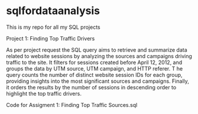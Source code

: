 # sqlfordataanalysis
This is my repo for all my SQL projects


Project 1: Finding Top Traffic Drivers

As per project request the SQL query aims to retrieve and summarize data related to website sessions
by analyzing the sources and campaigns driving traffic to the site. 
It filters for sessions created before April 12, 2012, and groups the data 
by UTM source, UTM campaign, and HTTP referer. T
he query counts the number of distinct website session IDs for each group, 
providing insights into the most significant sources and campaigns. 
Finally, it orders the results by the number of sessions in descending order to highlight the top traffic drivers.

Code for Assigment 1: Finding Top Traffic Sources.sql
